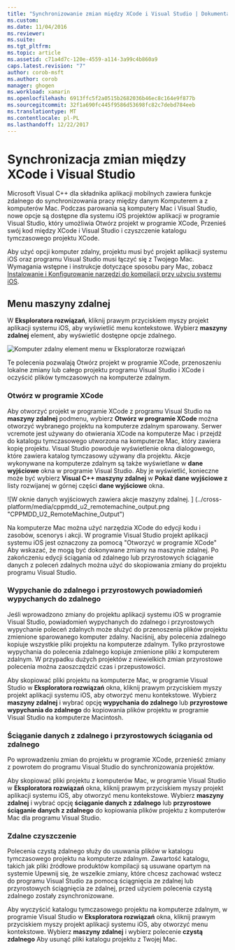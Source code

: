 ```yaml
---
title: "Synchronizowanie zmian między XCode i Visual Studio | Dokumentacja firmy Microsoft"
ms.custom: 
ms.date: 11/04/2016
ms.reviewer: 
ms.suite: 
ms.tgt_pltfrm: 
ms.topic: article
ms.assetid: c71a4d7c-120e-4559-a114-3a99c4b860a9
caps.latest.revision: "7"
author: corob-msft
ms.author: corob
manager: ghogen
ms.workload: xamarin
ms.openlocfilehash: 6913ffc5f2a0515b2682036b46ec8c164e9f877b
ms.sourcegitcommit: 32f1a690fc445f9586d53698fc82c7debd784eeb
ms.translationtype: MT
ms.contentlocale: pl-PL
ms.lasthandoff: 12/22/2017
---
```

# <a name="sync-changes-between-xcode-and-visual-studio"></a>Synchronizacja zmian między XCode i Visual Studio
Microsoft Visual C++ dla składnika aplikacji mobilnych zawiera funkcje zdalnego do synchronizowania pracy między danym Komputerem a z komputerów Mac. Podczas parowania są komputery Mac i Visual Studio, nowe opcje są dostępne dla systemu iOS projektów aplikacji w programie Visual Studio, który umożliwia Otwórz projekt w programie XCode, Przenieś swój kod między XCode i Visual Studio i czyszczenie katalogu tymczasowego projektu XCode.  
  
 Aby użyć opcji komputer zdalny, projektu musi być projekt aplikacji systemu iOS oraz programu Visual Studio musi łączyć się z Twojego Mac. Wymagania wstępne i instrukcje dotyczące sposobu pary Mac, zobacz [Instalowanie i Konfigurowanie narzędzi do kompilacji przy użyciu systemu iOS](../cross-platform/install-and-configure-tools-to-build-using-ios.md).  
  
## <a name="the-remote-machine-menu"></a>Menu maszyny zdalnej  
 W **Eksploratora rozwiązań**, kliknij prawym przyciskiem myszy projekt aplikacji systemu iOS, aby wyświetlić menu kontekstowe. Wybierz **maszyny zdalnej** element, aby wyświetlić dostępne opcje zdalnego.  
  
 ![Komputer zdalny element menu w Eksploratorze rozwiązań](../cross-platform/media/cppmdd_u2_remotemachine_menu.jpg "CPPMDD_U2_RemoteMachine_Menu")  
  
 Te polecenia pozwalają Otwórz projekt w programie XCode, przenoszeniu lokalne zmiany lub całego projektu programu Visual Studio i XCode i oczyścić plików tymczasowych na komputerze zdalnym.  
  
### <a name="open-in-xcode"></a>Otwórz w programie XCode  
 Aby otworzyć projekt w programie XCode z programu Visual Studio na **maszyny zdalnej** podmenu, wybierz **Otwórz w programie XCode** można otworzyć wybranego projektu na komputerze zdalnym sparowany. Serwer vcremote jest używany do otwierania XCode na komputerze Mac i przejdź do katalogu tymczasowego utworzona na komputerze Mac, który zawiera kopię projektu. Visual Studio powoduje wyświetlenie okna dialogowego, które zawiera katalog tymczasowy używany dla projektu. Akcje wykonywane na komputerze zdalnym są także wyświetlane w **dane wyjściowe** okna w programie Visual Studio. Aby je wyświetlić, konieczne może być wybierz **Visual C++ maszyny zdalnej** w **Pokaż dane wyjściowe z** listy rozwijanej w górnej części **dane wyjściowe** okna.  
  
 ![W oknie danych wyjściowych zawiera akcje maszyny zdalnej. ] (../cross-platform/media/cppmdd_u2_remotemachine_output.png "CPPMDD_U2_RemoteMachine_Output")  
  
 Na komputerze Mac można użyć narzędzia XCode do edycji kodu i zasobów, scenorys i akcji. W programie Visual Studio projekt aplikacji systemu iOS jest oznaczony za pomocą "Otworzyć w programie XCode" Aby wskazać, że mogą być dokonywane zmiany na maszynie zdalnej. Po zakończeniu edycji ściągania od zdalnego lub przyrostowych ściąganie danych z poleceń zdalnych można użyć do skopiowania zmiany do projektu programu Visual Studio.  
  
### <a name="push-to-remote-and-incremental-push-to-remote"></a>Wypychanie do zdalnego i przyrostowych powiadomień wypychanych do zdalnego  
 Jeśli wprowadzono zmiany do projektu aplikacji systemu iOS w programie Visual Studio, powiadomień wypychanych do zdalnego i przyrostowych wypychanie poleceń zdalnych może służyć do przenoszenia plików projektu zmienione sparowanego komputer zdalny. Naciśnij, aby polecenia zdalnego kopiuje wszystkie pliki projektu na komputerze zdalnym. Tylko przyrostowe wypychania do polecenia zdalnego kopiuje zmienione pliki z komputerem zdalnym. W przypadku dużych projektów z niewielkich zmian przyrostowe polecenia można zaoszczędzić czas i przepustowości.  
  
 Aby skopiować pliki projektu na komputerze Mac, w programie Visual Studio w **Eksploratora rozwiązań** okna, kliknij prawym przyciskiem myszy projekt aplikacji systemu iOS, aby otworzyć menu kontekstowe. Wybierz **maszyny zdalnej** i wybrać opcję **wypychania do zdalnego** lub **przyrostowe wypychania do zdalnego** do kopiowania plików projektu w programie Visual Studio na komputerze Macintosh.  
  
### <a name="pull-from-remote-and-incremental-pull-from-remote"></a>Ściąganie danych z zdalnego i przyrostowych ściągania od zdalnego  
 Po wprowadzeniu zmian do projektu w programie XCode, przenieść zmiany z powrotem do programu Visual Studio do synchronizowania projektów.  
  
 Aby skopiować pliki projektu z komputerów Mac, w programie Visual Studio w **Eksploratora rozwiązań** okna, kliknij prawym przyciskiem myszy projekt aplikacji systemu iOS, aby otworzyć menu kontekstowe. Wybierz **maszyny zdalnej** i wybrać opcję **ściąganie danych z zdalnego** lub **przyrostowe ściąganie danych z zdalnego** do kopiowania plików projektu z komputerów Mac dla programu Visual Studio.  
  
### <a name="clean-remote"></a>Zdalne czyszczenie  
 Polecenia czystą zdalnego służy do usuwania plików w katalogu tymczasowego projektu na komputerze zdalnym. Zawartość katalogu, takich jak pliki źródłowe produktów kompilacji są usuwane opartym na systemie Upewnij się, że wszelkie zmiany, które chcesz zachować wstecz do programu Visual Studio za pomocą ściągnięcia ze zdalnej lub przyrostowych ściągnięcia ze zdalnej, przed użyciem polecenia czystą zdalnego zostały zsynchronizowane.  
  
 Aby wyczyścić katalogu tymczasowego projektu na komputerze zdalnym, w programie Visual Studio w **Eksploratora rozwiązań** okna, kliknij prawym przyciskiem myszy projekt aplikacji systemu iOS, aby otworzyć menu kontekstowe. Wybierz **maszyny zdalnej** i wybierz polecenie **czystą zdalnego** Aby usunąć pliki katalogu projektu z Twojej Mac.